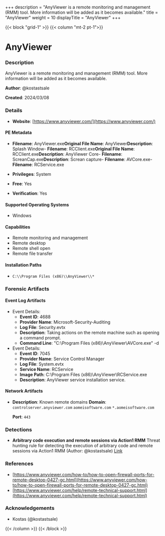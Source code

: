 +++
description = "AnyViewer is a remote monitoring and management (RMM) tool. More information will be added as it becomes available."
title = "AnyViewer"
weight = 10
displayTitle = "AnyViewer"
+++


{{< block "grid-1" >}}
{{< column "mt-2 pt-1">}}

# AnyViewer


### Description

AnyViewer is a remote monitoring and management (RMM) tool. More information will be added as it becomes available.

**Author**: @kostastsale

**Created**: 2024/03/08


### Details

- **Website**: [https://www.anyviewer.com/](https://www.anyviewer.com/)

#### PE Metadata
- **Filename**: AnyViewer.exe**Original File Name**: AnyViewer**Description**: Splash Window- **Filename**: RCClient.exe**Original File Name**: RCClient.exe**Description**: AnyViewer Core- **Filename**: ScreanCap.exe**Description**: Screan capture- **Filename**: AVCore.exe- **Filename**: RCService.exe
- **Privileges**: System

- **Free**: Yes

- **Verification**: Yes

#### Supported Operating Systems
- Windows

#### Capabilities
- Remote monitoring and management
- Remote desktop
- Remote shell open
- Remote file transfer


#### Installation Paths
- `C:\\Program Files (x86)\\AnyViewer\\*`

### Forensic Artifacts


#### Event Log Artifacts
- Event Details:
  - **Event ID**: 4688
  - **Provider Name**: Microsoft-Security-Auditing
  - **Log File**: Security.evtx
  - **Description**: Taking actions on the remote machine such as opening a command prompt.
  - **Command Line**: "C:\\Program Files (x86)\\AnyViewer\\AVCore.exe" -d
- Event Details:
  - **Event ID**: 7045
  - **Provider Name**: Service Control Manager
  - **Log File**: System.evtx
  - **Service Name**: RCService
  - **Image Path**: C:\\Program Files (x86)\\AnyViewer\\RCService.exe
  - **Description**: AnyViewer service installation service.


#### Network Artifacts

- **Description**: Known remote domains
  **Domain**: `controlserver.anyviewer.com` `aomeisoftware.com` `*.aomeisoftware.com`

  **Port**: `443`



### Detections
- **Arbitrary code execution and remote sessions via Action1 RMM**  Threat hunting rule for detecting the execution of arbitrary code and remote sessions via Action1 RMM
  (Author: @kostastsale)
  [Link](https://github.com/tsale/Sigma_rules/blob/main/Threat%20Hunting%20Queries/Anyviewer.yml)

### References
- [https://www.anyviewer.com/how-to/how-to-open-firewall-ports-for-remote-desktop-0427-gc.html](https://www.anyviewer.com/how-to/how-to-open-firewall-ports-for-remote-desktop-0427-gc.html)
- [https://www.anyviewer.com/help/remote-technical-support.html](https://www.anyviewer.com/help/remote-technical-support.html)

### Acknowledgements
- Kostas (@kostastsale)

{{< /column >}}
{{< /block >}}
